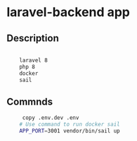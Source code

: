 # laravel-backend app

## Description

```bash

    laravel 8 
    php 8 
    docker 
    sail

```
## Commnds

```bash
     copy .env.dev .env
    # Use command to run docker sail
    APP_PORT=3001 vendor/bin/sail up
    
```
